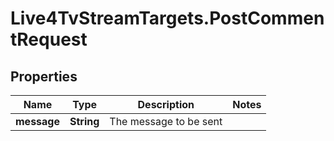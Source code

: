 # Live4TvStreamTargets.PostCommentRequest

## Properties

Name | Type | Description | Notes
------------ | ------------- | ------------- | -------------
**message** | **String** | The message to be sent | 


